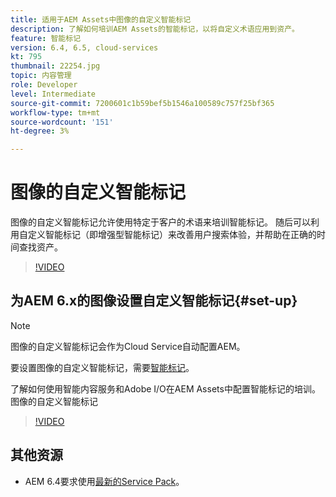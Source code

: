 ```yaml
---
title: 适用于AEM Assets中图像的自定义智能标记
description: 了解如何培训AEM Assets的智能标记，以将自定义术语应用到资产。
feature: 智能标记
version: 6.4, 6.5, cloud-services
kt: 795
thumbnail: 22254.jpg
topic: 内容管理
role: Developer
level: Intermediate
source-git-commit: 7200601c1b59bef5b1546a100589c757f25bf365
workflow-type: tm+mt
source-wordcount: '151'
ht-degree: 3%

---
```



# 图像的自定义智能标记

图像的自定义智能标记允许使用特定于客户的术语来培训智能标记。
随后可以利用自定义智能标记（即增强型智能标记）来改善用户搜索体验，并帮助在正确的时间查找资产。

>[!VIDEO](https://video.tv.adobe.com/v/22254/?quality=12&learn=on)

## 为AEM 6.x的图像设置自定义智能标记{#set-up}

>[!NOTE]
> 图像的自定义智能标记会作为Cloud Service自动配置AEM。

要设置图像的自定义智能标记，需要[智能标记](./image-smart-tags.md#set-up)。

了解如何使用智能内容服务和Adobe I/O在AEM Assets中配置智能标记的培训。图像的自定义智能标记

>[!VIDEO](https://video.tv.adobe.com/v/23405/?quality=12&learn=on)

## 其他资源

* AEM 6.4要求使用[最新的Service Pack](https://experienceleague.adobe.com/docs/experience-manager-release-information/aem-release-updates/aem-releases-updates.html#aem-64)。


